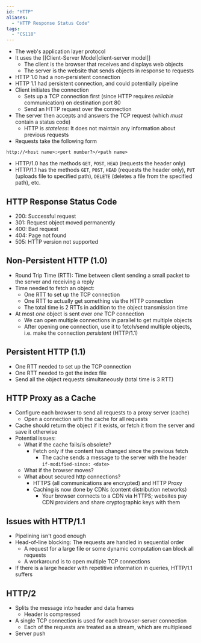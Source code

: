 ```yaml
---
id: "HTTP"
aliases:
  - "HTTP Response Status Code"
tags:
  - "CS118"
---
```


- The web's application layer protocol
- It uses the [[Client-Server Model|client-server model]]
  - The client is the browser that receives and displays web objects
  - The server is the website that sends objects in response to requests
- HTTP 1.0 had a non-persistent connection
- HTTP 1.1 had persistent connection, and could potentially pipeline
- Client initiates the connection
  - Sets up a TCP connection first (since HTTP requires _reliable_
    communication) on destination port 80
  - Send an HTTP request over the connection
- The server then accepts and answers the TCP request (which _must_ contain a
  status code)
  - HTTP is _stateless_: It does not maintain any information about previous
    requests
- Requests take the following form

```
http://<host name>:<port number?>/<path name>
```

- HTTP/1.0 has the methods `GET`, `POST`, `HEAD` (requests the header only)
- HTTP/1.1 has the methods `GET`, `POST`, `HEAD` (requests the header only),
  `PUT` (uploads file to specified path), `DELETE` (deletes a file from the
  specified path), etc.

## HTTP Response Status Code

- 200: Successful request
- 301: Request object moved permanently
- 400: Bad request
- 404: Page not found
- 505: HTTP version not supported

## Non-Persistent HTTP (1.0)

- Round Trip Time (RTT): Time between client sending a small packet to the
  server and receiving a reply
- Time needed to fetch an object:
  - One RTT to set up the TCP connection
  - One RTT to actually get something via the HTTP connection
  - The total time is 2 RTTs in addition to the object transmission time
- At most _one_ object is sent over _one_ TCP connection
  - We can open multiple connections in parallel to get multiple objects
  - After opening one connection, use it to fetch/send multiple objects, i.e.
    make the connection _persistent_ (HTTP/1.1)

## Persistent HTTP (1.1)

- One RTT needed to set up the TCP connection
- One RTT needed to get the index file
- Send all the object requests simultaneously (total time is 3 RTT)

## HTTP Proxy as a Cache

- Configure each browser to send all requests to a proxy server (cache)
  - Open a connection with the cache for all requests
- Cache should return the object if it exists, or fetch it from the server and
  save it otherwise
- Potential issues:
  - What if the cache fails/is obsolete?
    - Fetch only if the content has changed since the previous fetch
      - The cache sends a message to the server with the header
        `if-modified-since: <date>`
  - What if the browser moves?
  - What about secured http connections?
    - HTTPS (all communications are encrypted) and HTTP Proxy
    - Caching is now done by CDNs (content distribution networks)
      - Your browser connects to a CDN via HTTPS; websites pay CDN providers and
        share cryptographic keys with them

## Issues with HTTP/1.1

- Pipelining isn't good enough
- Head-of-line blocking: The requests are handled in sequential order
  - A request for a large file or some dynamic computation can block all
    requests
  - A workaround is to open multiple TCP connections
- If there is a large header with repetitive information in queries, HTTP/1.1
  suffers

## HTTP/2

- Splits the message into header and data frames
  - Header is compressed
- A single TCP connection is used for each browser-server connection
  - Each of the requests are treated as a stream, which are multiplexed
- Server push
